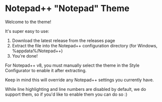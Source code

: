 # Notepad++ "Notepad" Theme
Welcome to the theme!

It's super easy to use:  
1. Download the latest release from the releases page
2. Extract the file into the Notepad++ configuration directory (for Windows, %appdata%/Notepad++)
3. You're done!

For Notepad++ v8, you must manually select the theme in the Style Configurator to enable it after extracting.

Keep in mind this will override any Notepad++ settings you currently have.

While line highlighting and line numbers are disabled by default, we do support them, so if you'd like to enable them you can do so :)
